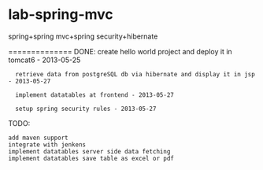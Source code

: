 lab-spring-mvc
==============

spring+spring mvc+spring security+hibernate

==============
DONE:
      create hello world project and deploy it in tomcat6 - 2013-05-25

      retrieve data from postgreSQL db via hibernate and display it in jsp - 2013-05-27

      implement datatables at frontend - 2013-05-27

      setup spring security rules - 2013-05-27

TODO:

    add maven support
    integrate with jenkens
    implement datatables server side data fetching
    implement datatables save table as excel or pdf



